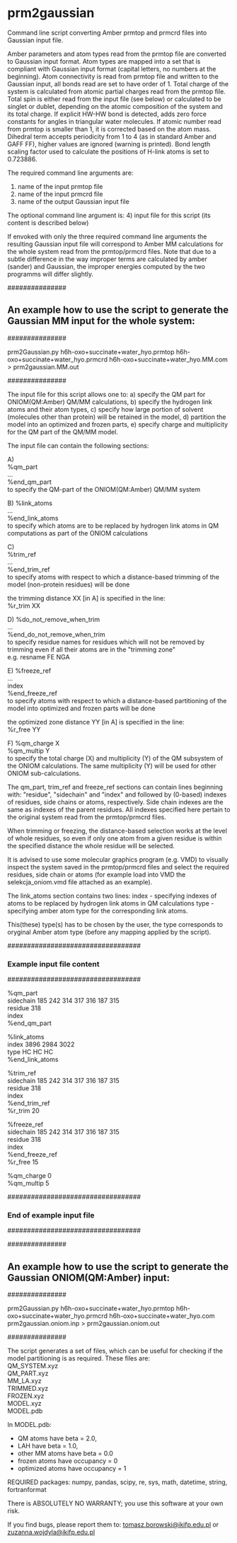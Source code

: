 # prm2gaussian
Command line script converting Amber prmtop and prmcrd files into Gaussian input file.

Amber parameters and atom types read from the prmtop file are converted to Gaussian
input format. Atom types are mapped into a set that is compliant with Gaussian input
format (capital letters, no numbers at the beginning). Atom connectivity is read from 
prmtop file and written to the Gaussian input, all bonds read are set to have order of 1. 
Total charge of the system is calculated from atomic partial charges read from the 
prmtop file. Total spin is either read from the input file (see below) or calculated 
to be singlet or dublet, depending on the atomic composition of the system and its 
total charge. If explicit HW-HW bond is detected, adds zero force constants for 
angles in triangular water molecules. If atomic number read from prmtop is smaller 
than 1, it is corrected based on the atom mass. Dihedral term accepts periodicity 
from 1 to 4 (as in standard Amber and GAFF FF), higher values are ignored 
(warning is printed). Bond length scaling factor used to calculate the positions 
of H-link atoms is set to 0.723886.
 

The required command line arguments are:
1) name of the input prmtop file
2) name of the input prmcrd file
3) name of the output Gaussian input file

The optional command line argument is:
4) input file for this script (its content is described below)


If envoked with only the three required command line arguments the resulting Gaussian input
file will correspond to Amber MM calculations for the whole system read from the prmtop/prmcrd
files. Note that due to a subtle difference in the way improper terms are calculated by amber (sander)
and Gaussian, the improper energies computed by the two programms will differ slightly. 

###############
## An example how to use the script to generate the Gaussian MM input for the whole system:
###############

prm2Gaussian.py h6h-oxo+succinate+water_hyo.prmtop h6h-oxo+succinate+water_hyo.prmcrd h6h-oxo+succinate+water_hyo.MM.com > prm2gaussian.MM.out

###############


The input file for this script allows one to:
a) specify the QM part for ONIOM(QM:Amber) QM/MM calculations,
b) specify the hydrogen link atoms and their atom types,
c) specify how large portion of solvent (molecules other than protein) will be retained in the model,
d) partition the model into an optimized and frozen parts,
e) specify charge and multiplicity for the QM part of the QM/MM model.


The input file can contain the following sections:

A)  
%qm_part  
...  
%end_qm_part  
to specify the QM-part of the ONIOM(QM:Amber) QM/MM system

B) 
%link_atoms  
...  
%end_link_atoms  
to specify which atoms are to be replaced by hydrogen link atoms in QM computations as part of the ONIOM
calculations

C)  
%trim_ref  
...  
%end_trim_ref  
to specify atoms with respect to which a distance-based trimming of the model (non-protein residues) 
will be done

the trimming distance XX [in A] is specified in the line:  
%r_trim  XX

D)
%do_not_remove_when_trim  
...  
%end_do_not_remove_when_trim  
to specify residue names for residues which will not be removed by trimming even if all their atoms
are in the "trimming zone"  
e.g.
resname FE NGA


E)
%freeze_ref  
...  
index  
%end_freeze_ref  
to specify atoms with respect to which a distance-based partitioning of the model into optimized and frozen
parts will be done

the optimized zone distance YY [in A] is specified in the line:  
%r_free YY

F)
%qm_charge X  
%qm_multip Y  
to specify the total charge (X) and multiplicity (Y) of the QM subsystem of the ONIOM calculations.
The same multiplicity (Y) will be used for other ONIOM sub-calculations. 


The qm_part, trim_ref and freeze_ref sections can contain lines beginning with: "residue", "sidechain" and
"index" and followed by (0-based) indexes of residues, side chains or atoms, respectively. Side chain indexes
are the same as indexes of the parent residues. All indexes specified here pertain to the original system
read from the prmtop/prmcrd files. 

When trimming or freezing, the distance-based selection works at the level of whole residues, so even if only
one atom from a given residue is within the specified distance the whole residue will be selected.


It is advised to use some molecular graphics program (e.g. VMD) to visually inspect the system saved in the prmtop/prmcrd 
files and select the required residues, side chain or atoms (for example load into VMD the selekcja_oniom.vmd file 
attached as an example).


The link_atoms section contains two lines:
index - specifying indexes of atoms to be replaced by hydrogen link atoms in QM calculations
type - specifying amber atom type for the corresponding link atoms.

This(these) type(s) has to be chosen by the user, the type corresponds to oryginal Amber atom type 
(before any mapping applied by the script).

##################################
### Example input file content ###
##################################

%qm_part  
sidechain 185 242 314 317 316 187 315  
residue 318  
index   
%end_qm_part  


%link_atoms  
index 3896 2984 3022  
type HC HC HC  
%end_link_atoms  


%trim_ref  
sidechain 185 242 314 317 316 187 315  
residue 318  
index  
%end_trim_ref  
%r_trim 20  


%freeze_ref  
sidechain 185 242 314 317 316 187 315  
residue 318  
index  
%end_freeze_ref  
%r_free 15  


%qm_charge 0  
%qm_multip 5  

##################################
### End of example input file  ###
##################################



###############
## An example how to use the script to generate the Gaussian ONIOM(QM:Amber) input:
###############

prm2Gaussian.py h6h-oxo+succinate+water_hyo.prmtop h6h-oxo+succinate+water_hyo.prmcrd h6h-oxo+succinate+water_hyo.com prm2gaussian.oniom.inp > prm2gaussian.oniom.out

###############


The script generates a set of files, which can be useful for checking if the model partitioning is as required. 
These files are:  
QM_SYSTEM.xyz  
QM_PART.xyz  
MM_LA.xyz  
TRIMMED.xyz  
FROZEN.xyz  
MODEL.xyz  
MODEL.pdb  

In MODEL.pdb: 
- QM atoms have beta = 2.0,  
- LAH have beta = 1.0,  
- other MM atoms have beta = 0.0  
- frozen atoms have occupancy = 0  
- optimized atoms have occupancy = 1  


REQUIRED packages: numpy, pandas, scipy, re, sys, math, datetime, string, fortranformat

There is ABSOLUTELY NO WARRANTY; you use this software at your own risk. 

If you find bugs, please report them to: tomasz.borowski@ikifp.edu.pl or zuzanna.wojdyla@ikifp.edu.pl
